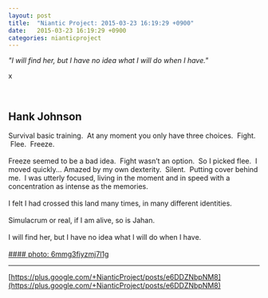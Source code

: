 ```yaml
---
layout: post
title:  "Niantic Project: 2015-03-23 16:19:29 +0900"
date:   2015-03-23 16:19:29 +0900
categories: nianticproject
---
```

*"I will find her, but I have no idea what I will do when I have."*

x<div class="shared"><br /><h2>Hank Johnson</h2>Survival basic training.  At any moment you only have three choices.  Fight.  Flee.  Freeze.  <br /><br />Freeze seemed to be a bad idea.  Fight wasn’t an option.  So I picked flee.  I moved quickly... Amazed by my own dexterity.  Silent.  Putting cover behind me.  I was utterly focused, living in the moment and in speed with a concentration as intense as the memories.  <br /><br />I felt I had crossed this land many times, in many different identities.<br /><br />Simulacrum or real, if I am alive, so is Jahan.  <br /><br />I will find her, but I have no idea what I will do when I have.<br /><br /></div>
[#### photo: 6mmg3fiyzmj7l1g](https://lh3.googleusercontent.com/-2E-8OEtsWhg/VQ-9m8fkauI/AAAAAAAACO0/pSRGkDdKfn4/w600-h600/TheseLands.jpg "")
- - -
[https://plus.google.com/+NianticProject/posts/e6DDZNbpNM8](https://plus.google.com/+NianticProject/posts/e6DDZNbpNM8)
